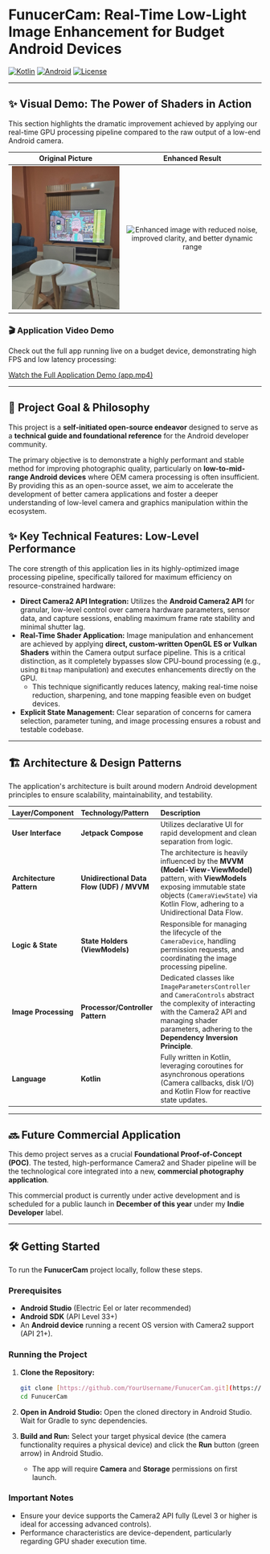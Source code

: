 # FunucerCam: Real-Time Low-Light Image Enhancement for Budget Android Devices

[![Kotlin](https://img.shields.io/badge/Kotlin-7F52FF?style=for-the-badge&logo=kotlin&logoColor=white)](https://kotlinlang.org/)
[![Android](https://img.shields.io/badge/Android-3DDC84?style=for-the-badge&logo=android&logoColor=white)](https://developer.android.com/)
[![License](https://img.shields.io/badge/License-MIT-blue.svg)](https://opensource.org/licenses/MIT)

---

## ✨ Visual Demo: The Power of Shaders in Action

This section highlights the dramatic improvement achieved by applying our real-time GPU processing pipeline compared to the raw output of a low-end Android camera.

| Original Picture | Enhanced Result |
| :---: | :---: |
| <img src="gallery/originalPicture.jpeg" width="450" alt="Original low-light image with noise and low dynamic range"> | <img src="gallery/results.jpeg" width="450" alt="Enhanced image with reduced noise, improved clarity, and better dynamic range"> |

### 🎬 Application Video Demo

Check out the full app running live on a budget device, demonstrating high FPS and low latency processing:

[Watch the Full Application Demo (app.mp4)](./app.mp4)

---

## 🚀 Project Goal & Philosophy

This project is a **self-initiated open-source endeavor** designed to serve as a **technical guide and foundational reference** for the Android developer community.

The primary objective is to demonstrate a highly performant and stable method for improving photographic quality, particularly on **low-to-mid-range Android devices** where OEM camera processing is often insufficient. By providing this as an open-source asset, we aim to accelerate the development of better camera applications and foster a deeper understanding of low-level camera and graphics manipulation within the ecosystem.

## ✨ Key Technical Features: Low-Level Performance

The core strength of this application lies in its highly-optimized image processing pipeline, specifically tailored for maximum efficiency on resource-constrained hardware:

* **Direct Camera2 API Integration:** Utilizes the **Android Camera2 API** for granular, low-level control over camera hardware parameters, sensor data, and capture sessions, enabling maximum frame rate stability and minimal shutter lag.
* **Real-Time Shader Application:** Image manipulation and enhancement are achieved by applying **direct, custom-written OpenGL ES or Vulkan Shaders** within the Camera output surface pipeline. This is a critical distinction, as it completely bypasses slow CPU-bound processing (e.g., using `Bitmap` manipulation) and executes enhancements directly on the GPU.
    * This technique significantly reduces latency, making real-time noise reduction, sharpening, and tone mapping feasible even on budget devices.
* **Explicit State Management:** Clear separation of concerns for camera selection, parameter tuning, and image processing ensures a robust and testable codebase.

---

## 🏗 Architecture & Design Patterns

The application's architecture is built around modern Android development principles to ensure scalability, maintainability, and testability.

| Layer/Component | Technology/Pattern | Description |
| :--- | :--- | :--- |
| **User Interface** | **Jetpack Compose** | Utilizes declarative UI for rapid development and clean separation from logic. |
| **Architecture Pattern** | **Unidirectional Data Flow (UDF) / MVVM** | The architecture is heavily influenced by the **MVVM (Model-View-ViewModel)** pattern, with **ViewModels** exposing immutable state objects (`CameraViewState`) via Kotlin Flow, adhering to a Unidirectional Data Flow. |
| **Logic & State** | **State Holders (ViewModels)** | Responsible for managing the lifecycle of the `CameraDevice`, handling permission requests, and coordinating the image processing pipeline. |
| **Image Processing** | **Processor/Controller Pattern** | Dedicated classes like `ImageParametersController` and `CameraControls` abstract the complexity of interacting with the Camera2 API and managing shader parameters, adhering to the **Dependency Inversion Principle**. |
| **Language** | **Kotlin** | Fully written in Kotlin, leveraging coroutines for asynchronous operations (Camera callbacks, disk I/O) and Kotlin Flow for reactive state updates. |

---

## 🔜 Future Commercial Application

This demo project serves as a crucial **Foundational Proof-of-Concept (POC)**. The tested, high-performance Camera2 and Shader pipeline will be the technological core integrated into a new, **commercial photography application**.

This commercial product is currently under active development and is scheduled for a public launch in **December of this year** under my **Indie Developer** label.

---

## 🛠 Getting Started

To run the **FunucerCam** project locally, follow these steps.

### Prerequisites

* **Android Studio** (Electric Eel or later recommended)
* **Android SDK** (API Level 33+)
* An **Android device** running a recent OS version with Camera2 support (API 21+).

### Running the Project

1.  **Clone the Repository:**
    ```bash
    git clone [https://github.com/YourUsername/FunucerCam.git](https://github.com/YourUsername/FunucerCam.git)
    cd FunucerCam
    ```

2.  **Open in Android Studio:**
    Open the cloned directory in Android Studio. Wait for Gradle to sync dependencies.

3.  **Build and Run:**
    Select your target physical device (the camera functionality requires a physical device) and click the **Run** button (green arrow) in Android Studio.
    * The app will require **Camera** and **Storage** permissions on first launch.

### Important Notes

* Ensure your device supports the Camera2 API fully (Level 3 or higher is ideal for accessing advanced controls).
* Performance characteristics are device-dependent, particularly regarding GPU shader execution time.